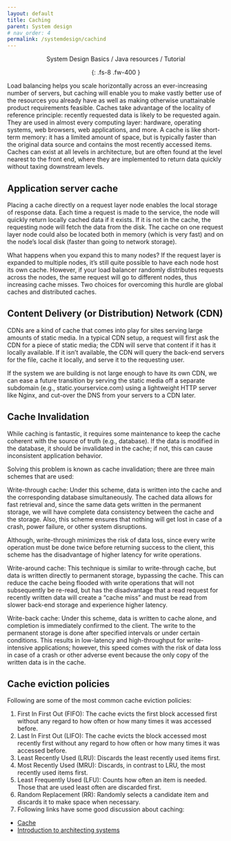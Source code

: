 ```yaml
---
layout: default
title: Caching
parent: System design
# nav_order: 4
permalink: /systemdesign/cachind
---
```

<div align="center" markdown="1">
System Design Basics / Java resources / Tutorial

{: .fs-8 .fw-400 }
</div>

Load balancing helps you scale horizontally across an ever-increasing number of servers, but caching will enable you to make vastly better use of the resources you already have as well as making otherwise unattainable product requirements feasible. Caches take advantage of the locality of reference principle: recently requested data is likely to be requested again. They are used in almost every computing layer: hardware, operating systems, web browsers, web applications, and more. A cache is like short-term memory: it has a limited amount of space, but is typically faster than the original data source and contains the most recently accessed items. Caches can exist at all levels in architecture, but are often found at the level nearest to the front end, where they are implemented to return data quickly without taxing downstream levels.

## Application server cache
Placing a cache directly on a request layer node enables the local storage of response data. Each time a request is made to the service, the node will quickly return locally cached data if it exists. If it is not in the cache, the requesting node will fetch the data from the disk. The cache on one request layer node could also be located both in memory (which is very fast) and on the node’s local disk (faster than going to network storage).

What happens when you expand this to many nodes? If the request layer is expanded to multiple nodes, it’s still quite possible to have each node host its own cache. However, if your load balancer randomly distributes requests across the nodes, the same request will go to different nodes, thus increasing cache misses. Two choices for overcoming this hurdle are global caches and distributed caches.

## Content Delivery (or Distribution) Network (CDN)
CDNs are a kind of cache that comes into play for sites serving large amounts of static media. In a typical CDN setup, a request will first ask the CDN for a piece of static media; the CDN will serve that content if it has it locally available. If it isn’t available, the CDN will query the back-end servers for the file, cache it locally, and serve it to the requesting user.

If the system we are building is not large enough to have its own CDN, we can ease a future transition by serving the static media off a separate subdomain (e.g., static.yourservice.com) using a lightweight HTTP server like Nginx, and cut-over the DNS from your servers to a CDN later.

## Cache Invalidation
While caching is fantastic, it requires some maintenance to keep the cache coherent with the source of truth (e.g., database). If the data is modified in the database, it should be invalidated in the cache; if not, this can cause inconsistent application behavior.

Solving this problem is known as cache invalidation; there are three main schemes that are used:

Write-through cache: Under this scheme, data is written into the cache and the corresponding database simultaneously. The cached data allows for fast retrieval and, since the same data gets written in the permanent storage, we will have complete data consistency between the cache and the storage. Also, this scheme ensures that nothing will get lost in case of a crash, power failure, or other system disruptions.

Although, write-through minimizes the risk of data loss, since every write operation must be done twice before returning success to the client, this scheme has the disadvantage of higher latency for write operations.

Write-around cache: This technique is similar to write-through cache, but data is written directly to permanent storage, bypassing the cache. This can reduce the cache being flooded with write operations that will not subsequently be re-read, but has the disadvantage that a read request for recently written data will create a “cache miss” and must be read from slower back-end storage and experience higher latency.

Write-back cache: Under this scheme, data is written to cache alone, and completion is immediately confirmed to the client. The write to the permanent storage is done after specified intervals or under certain conditions. This results in low-latency and high-throughput for write-intensive applications; however, this speed comes with the risk of data loss in case of a crash or other adverse event because the only copy of the written data is in the cache.

## Cache eviction policies
Following are some of the most common cache eviction policies:

1. First In First Out (FIFO): The cache evicts the first block accessed first without any regard to how often or how many times it was accessed before.
2. Last In First Out (LIFO): The cache evicts the block accessed most recently first without any regard to how often or how many times it was accessed before.
3. Least Recently Used (LRU): Discards the least recently used items first.
4. Most Recently Used (MRU): Discards, in contrast to LRU, the most recently used items first.
5. Least Frequently Used (LFU): Counts how often an item is needed. Those that are used least often are discarded first.
6. Random Replacement (RR): Randomly selects a candidate item and discards it to make space when necessary.
7. Following links have some good discussion about caching:
 - [Cache](https://en.wikipedia.org/wiki/Cache_(computing))
 - [Introduction to architecting systems](https://lethain.com/introduction-to-architecting-systems-for-scale/)
